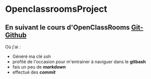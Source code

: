 # OpenclassroomsProject

## En suivant le cours d'OpenClassRooms [Git-Github](https://openclassrooms.com/fr/courses/7162856-gerez-du-code-avec-git-et-github/7165726-travaillez-depuis-votre-depot-local-git)

 Où j'ai :

* Généré ma clé *ssh*
* profité de l'occasion pour m'entrainer à naviguer dans le **gitbash**
* fais un peu de ***markdown***
* effectué des ***commit***
